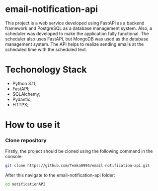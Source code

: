 ﻿# email-notification-api
This project is a web service developed using FastAPI as a backend framework and PostgreSQL as a database management system. Also, a scheduler was developed to make the application fully functional. The scheduler also uses FastAPI, but MongoDB was used as the database management system.
The API helps to realize sending emails at the scheduled time with the scheduled text.
# Techonology Stack
- Python 3.11;
- FastAPI;
- SQLAlchemy;
- Pydantic;
- HTTPX;
# How to use it
### Clone repository
Firstly, the project should be cloned using the following command in the console:
```bash
git clone https://github.com/Temka0994/email-notification-api.git
```
After this navigate to the email-notification-api folder:
```bash
cd notificationAPI
```
